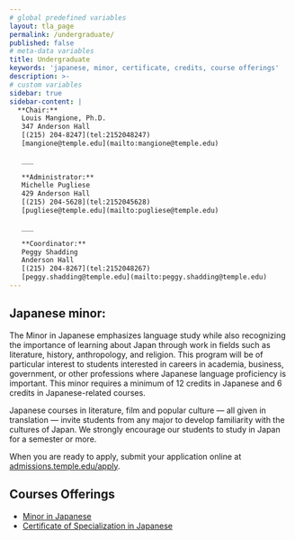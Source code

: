```yaml
---
# global predefined variables
layout: tla_page
permalink: /undergraduate/
published: false
# meta-data variables
title: Undergraduate
keywords: 'japanese, minor, certificate, credits, course offerings'
description: >-
# custom variables
sidebar: true
sidebar-content: |
  **Chair:**  
   Louis Mangione, Ph.D.  
   347 Anderson Hall  
   [(215) 204-8247](tel:2152048247)  
   [mangione@temple.edu](mailto:mangione@temple.edu)  
   
   ___
   
   **Administrator:**  
   Michelle Pugliese  
   429 Anderson Hall   
   [(215) 204-5628](tel:2152045628)  
   [pugliese@temple.edu](mailto:pugliese@temple.edu)  
   
   ___

   **Coordinator:**  
   Peggy Shadding  
   Anderson Hall    
   [(215) 204-8267](tel:2152048267)   
   [peggy.shadding@temple.edu](mailto:peggy.shadding@temple.edu)
---
```

## Japanese minor:
The Minor in Japanese emphasizes language study while also recognizing the importance of learning about Japan through work in fields such as literature, history, anthropology, and religion. This program will be of particular interest to students interested in careers in academia, business, government, or other professions where Japanese language proficiency is important. This minor requires a minimum of 12 credits in Japanese and 6 credits in Japanese-related courses.

Japanese courses in literature, film and popular culture — all given in translation — invite students from any major to develop familiarity with the cultures of Japan. We strongly encourage our students to study in Japan for a semester or more.

When you are ready to apply, submit your application online at [admissions.temple.edu/apply](admissions.temple.edu/apply).

## Courses Offerings
- [Minor in Japanese](http://bulletin.temple.edu/undergraduate/liberal-arts/japanese/minor-japanese/)
- [Certificate of Specialization in Japanese](http://bulletin.temple.edu/undergraduate/liberal-arts/japanese/certificate-specialization-japanese/)

